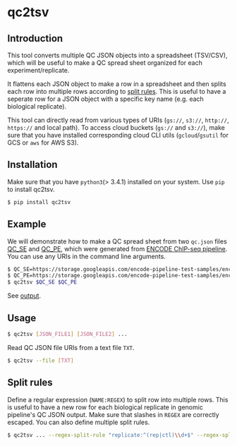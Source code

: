 # qc2tsv

## Introduction

This tool converts multiple QC JSON objects into a spreadsheet (TSV/CSV), which will be useful to make a QC spread sheet organized for each experiment/replicate.

It flattens each JSON object to make a row in a spreadsheet and then splits each row into multiple rows according to [split rules](#split-rules). This is useful to have a seperate row for a JSON object with a specific key name (e.g. each biological replicate).

This tool can directly read from various types of URIs (`gs://`, `s3://`, `http://`, `https://` and local path). To access cloud buckets (`gs://` and `s3://`), make sure that you have installed corresponding cloud CLI utils (`gcloud`/`gsutil` for GCS or `aws` for AWS S3).

## Installation

Make sure that you have `python3`(> 3.4.1) installed on your system. Use `pip` to install qc2tsv.
```bash
$ pip install qc2tsv
```

## Example

We will demonstrate how to make a QC spread sheet from two `qc.json` files [QC_SE](https://storage.googleapis.com/encode-pipeline-test-samples/encode-chip-seq-pipeline/ref_output/v1.3.0/ENCSR000DYI_subsampled_chr19_only/qc.json) and [QC_PE](https://storage.googleapis.com/encode-pipeline-test-samples/encode-chip-seq-pipeline/ref_output/v1.3.0/ENCSR936XTK_subsampled_chr19_only/qc.json), which were generated from [ENCODE ChIP-seq pipeline](https://github.com/ENCODE-DCC/chip-seq-pipeline2). You can use any URIs in the command line arguments.

```bash
$ QC_SE=https://storage.googleapis.com/encode-pipeline-test-samples/encode-chip-seq-pipeline/ref_output/v1.3.0/ENCSR000DYI_subsampled_chr19_only/qc.json
$ QC_PE=https://storage.googleapis.com/encode-pipeline-test-samples/encode-chip-seq-pipeline/ref_output/v1.3.0/ENCSR936XTK_subsampled_chr19_only/qc.json
$ qc2tsv $QC_SE $QC_PE
```

See [output](https://docs.google.com/spreadsheets/d/1WQbTWxf_hIIa4n49q-8VVR7D_CRS1C8TKOUwGq1Vc2g/edit?usp=sharing).


## Usage

```bash
$ qc2tsv [JSON_FILE1] [JSON_FILE2] ...
```

Read QC JSON file URIs from a text file `TXT`.
```bash
$ qc2tsv --file [TXT]
```

## Split rules

Define a regular expression (`NAME:REGEX`) to split row into multiple rows. This is useful to have a new row for each biological replicate in genomic pipeline's QC JSON output. Make sure that slashes in `REGEX` are correctly escaped. You can also define multiple split rules.
```bash
$ qc2tsv ... --regex-split-rule "replicate:^(rep|ctl)\\d+$" --regex-split-rule "[RULE_NAME:REGEX]" ...
```
